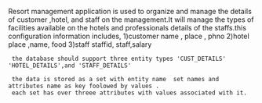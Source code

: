 Resort management application is used to organize and manage the details of customer ,hotel, and staff on the management.It will manage the types of facilities available 
on the hotels and professionals details of the staffs.this configuration information includes,
          1)customer name , place , phno
          2)hotel place ,name, food
          3)staff staffid, staff,salary
          
     the database should support three entity types 'CUST_DETAILS'
    'HOTEL_DETAILS',and 'STAFF_DETAILS'         
             
     the data is stored as a set with entity name  set names and attributes name as key foolowed by values .
     each set has over threee attributes with values associated with it.
